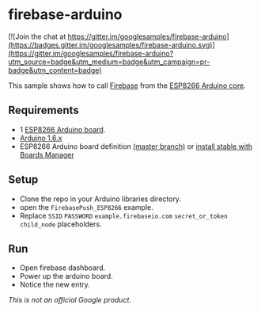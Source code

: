 # firebase-arduino

[![Join the chat at https://gitter.im/googlesamples/firebase-arduino](https://badges.gitter.im/googlesamples/firebase-arduino.svg)](https://gitter.im/googlesamples/firebase-arduino?utm_source=badge&utm_medium=badge&utm_campaign=pr-badge&utm_content=badge)

This sample shows how to call [Firebase](https://www.firebase.com/) from the [ESP8266 Arduino core](https://github.com/esp8266/Arduino).

## Requirements

- 1 [ESP8266 Arduino board](https://www.adafruit.com/products/2821).
- [Arduino 1.6.x](https://www.arduino.cc/en/Main/Software)
- ESP8266 Arduino board definition [(master branch)](https://github.com/esp8266/Arduino#using-git-version-) or [install stable with Boards Manager](https://github.com/esp8266/Arduino#installing-with-boards-manager)

## Setup

- Clone the repo in your Arduino libraries directory.
- open the `FirebasePush_ESP8266` example.
- Replace `SSID` `PASSWORD` `example.firebaseio.com` `secret_or_token` `child_node` placeholders.

## Run

- Open firebase dashboard.
- Power up the arduino board.
- Notice the new entry.

*This is not an official Google product*.
